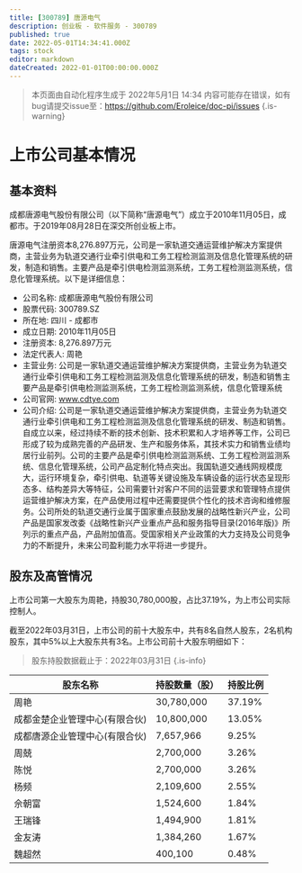 ```yaml
---
title: [300789] 唐源电气
description: 创业板 - 软件服务 - 300789
published: true
date: 2022-05-01T14:34:41.000Z
tags: stock
editor: markdown
dateCreated: 2022-01-01T00:00:00.000Z
---
```


> 本页面由自动化程序生成于 2022年5月1日 14:34
> 内容可能存在错误，如有bug请提交issue至：https://github.com/Eroleice/doc-pi/issues
{.is-warning}

# 上市公司基本情况

## 基本资料

成都唐源电气股份有限公司（以下简称“唐源电气”）成立于2010年11月05日，成都市。于2019年08月28日在深交所创业板上市。

唐源电气注册资本8,276.897万元，公司是一家轨道交通运营维护解决方案提供商，主营业务为轨道交通行业牵引供电和工务工程检测监测及信息化管理系统的研发，制造和销售。主要产品是牵引供电检测监测系统，工务工程检测监测系统，信息化管理系统。以下是详细信息：

- 公司名称: 成都唐源电气股份有限公司
- 股票代码: 300789.SZ
- 所在地: 四川 - 成都市
- 成立日期: 2010年11月05日
- 注册资本: 8,276.897万元
- 法定代表人: 周艳
- 主营业务: 公司是一家轨道交通运营维护解决方案提供商，主营业务为轨道交通行业牵引供电和工务工程检测监测及信息化管理系统的研发，制造和销售主要产品是牵引供电检测监测系统，工务工程检测监测系统，信息化管理系统
- 公司官网: www.cdtye.com
- 公司介绍: 公司是一家轨道交通运营维护解决方案提供商，主营业务为轨道交通行业牵引供电和工务工程检测监测及信息化管理系统的研发、制造和销售。自成立以来，经过持续不断的技术创新、技术积累和人才培养等工作，公司已形成了较为成熟完善的产品研发、生产和服务体系，其技术实力和销售业绩均居行业前列。公司的主要产品是牵引供电检测监测系统、工务工程检测监测系统、信息化管理系统，公司产品定制化特点突出。我国轨道交通线网规模庞大，运行环境复杂，牵引供电、轨道等关键设施及车辆设备的运行状态呈现形态多、结构差异大等特征，公司需要针对客户不同的运营要求和管理特点提供运营维护解决方案，在产品使用过程中还需要提供个性化的技术咨询和维修服务。公司所处的轨道交通行业属于国家重点鼓励发展的战略性新兴产业，公司产品是国家发改委《战略性新兴产业重点产品和服务指导目录(2016年版)》所列示的重点产品，产品附加值高。受国家相关产业政策的大力支持及公司竞争力的不断提升，未来公司盈利能力水平将进一步提升。


## 股东及高管情况

上市公司第一大股东为周艳，持股30,780,000股，占比37.19%，为上市公司实际控制人。

截至2022年03月31日，上市公司的前十大股东中，共有8名自然人股东，2名机构股东，其中5%以上大股东共有3名。上市公司前十大股东明细如下：

> 股东持股数据截止于：2022年03月31日
{.is-info}

| 股东名称 | 持股数量（股） | 持股比例 |
| --- | --- | --- |
| 周艳 | 30,780,000 | 37.19% |
| 成都金楚企业管理中心(有限合伙) | 10,800,000 | 13.05% |
| 成都唐源企业管理中心(有限合伙) | 7,657,966 | 9.25% |
| 周兢 | 2,700,000 | 3.26% |
| 陈悦 | 2,700,000 | 3.26% |
| 杨频 | 2,109,600 | 2.55% |
| 佘朝富 | 1,524,600 | 1.84% |
| 王瑞锋 | 1,494,900 | 1.81% |
| 金友涛 | 1,384,260 | 1.67% |
| 魏超然 | 400,100 | 0.48% |




